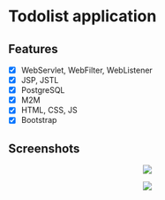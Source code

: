 # Todolist application

## Features
- [X] WebServlet, WebFilter, WebListener
- [X] JSP, JSTL
- [X] PostgreSQL
- [X] M2M
- [X] HTML, CSS, JS
- [X] Bootstrap

## Screenshots

<p align="center">
<img src="https://raw.githubusercontent.com/Odenezhkina/Todolist/master/.github/images/Semester1_1.png" />
</p>

<p align="center">
<img src="https://raw.githubusercontent.com/Odenezhkina/Todolist/master/.github/images/Semester_2.png" />
</p>
